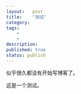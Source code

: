```yaml
---
layout:   post
title:    "测试"
category:  
tags:     
    -  
    -   
description: 
published: true
status: publish
---
```

 
似乎很久都没有开始写博客了。
 
这是一个测试。
